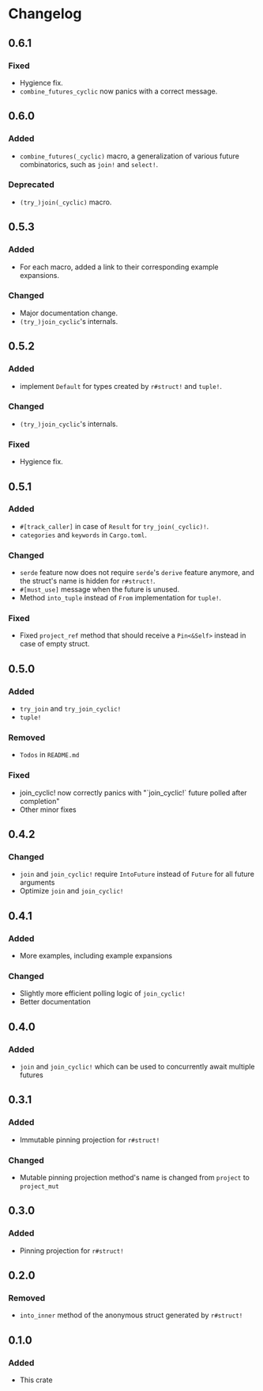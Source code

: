 # Changelog

## 0.6.1

### Fixed

- Hygience fix.
- `combine_futures_cyclic` now panics with a correct message.

## 0.6.0

### Added

- `combine_futures(_cyclic)` macro, a generalization of various future combinatorics, such as `join!` and `select!`.

### Deprecated

- `(try_)join(_cyclic)` macro.

## 0.5.3

### Added

- For each macro, added a link to their corresponding example expansions.

### Changed

- Major documentation change.
- `(try_)join_cyclic`'s internals.

## 0.5.2

### Added

- implement `Default` for types created by `r#struct!` and `tuple!`.

### Changed

- `(try_)join_cyclic`'s internals.

### Fixed

- Hygience fix.

## 0.5.1

### Added

- `#[track_caller]` in case of `Result` for `try_join(_cyclic)!`.
- `categories` and `keywords` in `Cargo.toml`.

### Changed

- `serde` feature now does not require `serde`'s `derive` feature anymore, and the struct's name is hidden for `r#struct!`.
- `#[must_use]` message when the future is unused.
- Method `into_tuple` instead of `From` implementation for `tuple!`.

### Fixed

- Fixed `project_ref` method that should receive a `Pin<&Self>` instead in case of empty struct.

## 0.5.0

### Added

- `try_join` and `try_join_cyclic!`
- `tuple!`

### Removed

- `Todos` in `README.md`

### Fixed

- join_cyclic! now correctly panics with "\`join_cyclic!\` future polled after completion"
- Other minor fixes

## 0.4.2

### Changed

- `join` and `join_cyclic!` require `IntoFuture` instead of `Future` for all future arguments
- Optimize `join` and `join_cyclic!`

## 0.4.1

### Added

- More examples, including example expansions
  
### Changed

- Slightly more efficient polling logic of `join_cyclic!`
- Better documentation

## 0.4.0

### Added

- `join` and `join_cyclic!` which can be used to concurrently await multiple futures

## 0.3.1

### Added

- Immutable pinning projection for `r#struct!`

### Changed

- Mutable pinning projection method's name is changed from `project` to `project_mut`

## 0.3.0

### Added

- Pinning projection for `r#struct!`

## 0.2.0

### Removed

- `into_inner` method of the anonymous struct generated by `r#struct!`

## 0.1.0

### Added

- This crate
